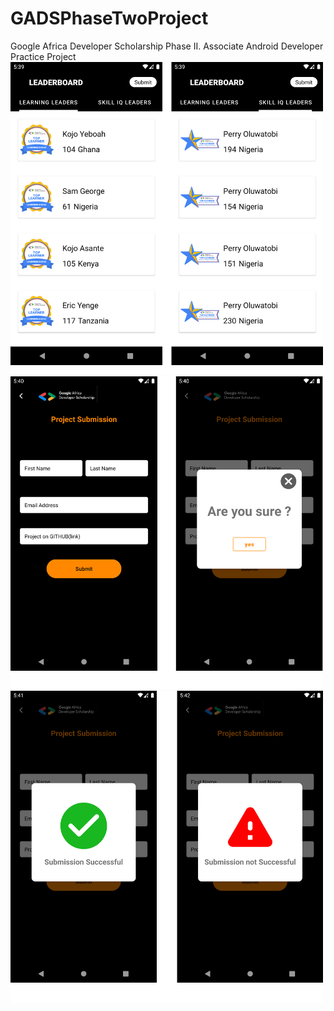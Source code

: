 # GADSPhaseTwoProject
Google Africa Developer Scholarship Phase II. Associate Android Developer Practice Project
![preview1.png](preview1.png)
![preview2.png](preview2.png)
![preview3.png](preview3.png)
